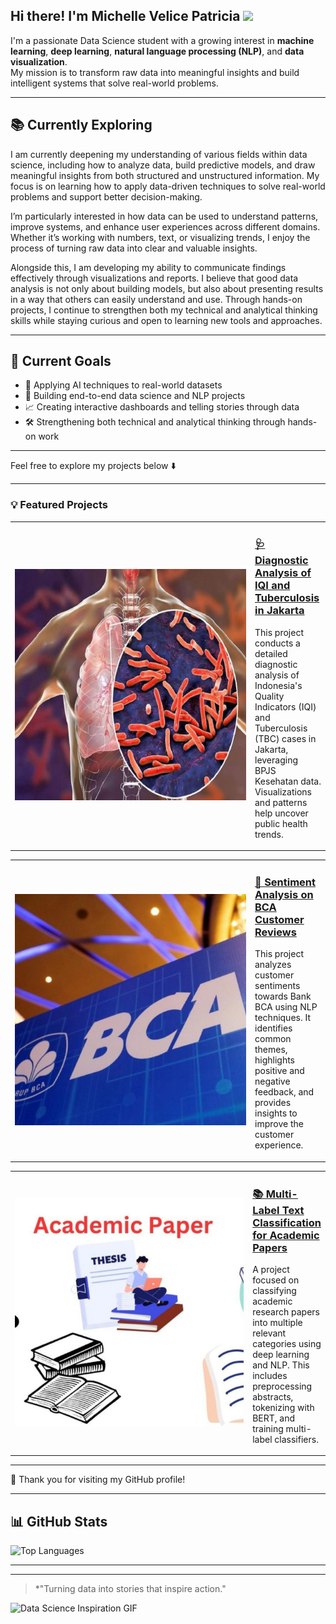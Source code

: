 ## Hi there! I'm Michelle Velice Patricia <img src="https://media.giphy.com/media/hvRJCLFzcasrR4ia7z/giphy.gif" width="30px"/>

I'm a passionate Data Science student with a growing interest in **machine learning**, **deep learning**, **natural language processing (NLP)**, and **data visualization**.  
My mission is to transform raw data into meaningful insights and build intelligent systems that solve real-world problems.

---

## 📚 Currently Exploring

I am currently deepening my understanding of various fields within data science, including how to analyze data, build predictive models, and draw meaningful insights from both structured and unstructured information. My focus is on learning how to apply data-driven techniques to solve real-world problems and support better decision-making.

I’m particularly interested in how data can be used to understand patterns, improve systems, and enhance user experiences across different domains. Whether it’s working with numbers, text, or visualizing trends, I enjoy the process of turning raw data into clear and valuable insights.

Alongside this, I am developing my ability to communicate findings effectively through visualizations and reports. I believe that good data analysis is not only about building models, but also about presenting results in a way that others can easily understand and use. Through hands-on projects, I continue to strengthen both my technical and analytical thinking skills while staying curious and open to learning new tools and approaches.

---

## 🎯 Current Goals
- 🚀 Applying AI techniques to real-world datasets  
- 🧩 Building end-to-end data science and NLP projects  
- 📈 Creating interactive dashboards and telling stories through data  
- 🛠️ Strengthening both technical and analytical thinking through hands-on work

---

Feel free to explore my projects below ⬇️

---

### 💡 Featured Projects

<table>
  <tr>
    <td width="370">
      <img src="https://github.com/chellecia/Diagnostics-Analysis-Article/blob/main/tbc%20gambar%20(1).jpg" alt="TBC Project" width="100%">
    </td>
    <td>
      <h3><a href="https://github.com/chellecia/Diagnostics-Analysis-Article">🩺 Diagnostic Analysis of IQI and Tuberculosis in Jakarta</a></h3>
      <p>
        This project conducts a detailed diagnostic analysis of Indonesia's Quality Indicators (IQI) and Tuberculosis (TBC) cases in Jakarta,
        leveraging BPJS Kesehatan data. Visualizations and patterns help uncover public health trends.
      </p>
    </td>
  </tr>
</table>

<table>
  <tr>
    <td width="370">
      <img src="https://github.com/chellecia/BCA-Customer-Review-Analysis/blob/main/bca%20sentimen.jpg" alt="BCA Sentiment Project" width="100%">
    </td>
    <td>
      <h3><a href="https://github.com/chellecia/BCA-Customer-Review-Analysis">💬 Sentiment Analysis on BCA Customer Reviews</a></h3>
      <p>
        This project analyzes customer sentiments towards Bank BCA using NLP techniques.
        It identifies common themes, highlights positive and negative feedback, and provides insights to improve the customer experience.
      </p>
    </td>
  </tr>
</table>

<table>
  <tr>
    <td width="370">
      <img src="https://github.com/chellecia/Multi-Label-Text-Classification-for-Academic-Papers/blob/main/academic%20gambar%20(2).jpg" alt="Multi-Label Text Classification" width="100%">
    </td>
    <td>
      <h3><a href="https://github.com/chellecia/Multi-Label-Text-Classification-for-Academic-Papers">📚 Multi-Label Text Classification for Academic Papers</a></h3>
      <p>
        A project focused on classifying academic research papers into multiple relevant categories using deep learning and NLP.
        This includes preprocessing abstracts, tokenizing with BERT, and training multi-label classifiers.
      </p>
    </td>
  </tr>
</table>

---

🌟 Thank you for visiting my GitHub profile!


---

## 📊 GitHub Stats

![Top Languages](https://github-readme-stats.vercel.app/api/top-langs/?username=chellecia&layout=compact&theme=default)

---

---

> *"Turning data into stories that inspire action."
<img src="https://media.giphy.com/media/3o7aD2saalBwwftBIY/giphy.gif" width="400px" alt="Data Science Inspiration GIF" />

